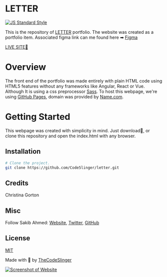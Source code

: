 # LETTER

[![JS Standard Style](https://img.shields.io/badge/code%20style-standard-brightgreen.svg?style=flat-square)](http://standardjs.com/)

This is the repository of [LETTER](https://1st.sakib.works/) portfolio. The website was created as a portfolio item. Associated figma link can me found here ➡ [Figma](https://www.figma.com/file/5OcLVT4lqdl2EdtBsD5chc/D%2BC-CSS-Layout-and-Animations-Course?node-id=1%3A2)

[LIVE SITE🔴](https://1st.sakib.works/)

# Overview

The front end of the portfolio was made entirely with plain HTML code using HTML5 features without any frameworks like Angular, React or Vue. Although It is using a css preprocessor [Sass](https://sass-lang.com/). To host this webpage, we're using [GitHub Pages](https://pages.github.com/), domain was provided by [Name.com](https://www.name.com/).

# Getting Started

This webpage was created with simplicity in mind. Just download🔻, or clone this repository and open the index.html with any browser.

## Installation

```sh
# Clone the project.
git clone https://github.com/Code5linger/letter.git
```
## Credits

Christina Gorton

## Misc

Follow Sakib Ahmed: [Website](http://www.thecodeslinger.me), [Twitter](https://twitter.com/), [GitHub](https://github.com/)

## License
[MIT](LICENSE)

Made with :blue_heart: by [TheCodeSlinger](http://www.thecodeslinger.me)

[![Screenshot of Website](Official.jpg)](https://1st.sakib.works/)
